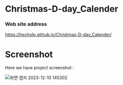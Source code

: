 # Christmas-D-day_Calender

### Web site address

https://hecholp.github.io/Christmas-D-day_Calender/


# Screenshot
Here we have project screenshot :

![화면 캡처 2023-12-10 145302](https://github.com/HechoLP/Christmas-D-day_Calender/assets/153354744/7cf1cb49-8971-41d6-91d0-504e19f97068)
